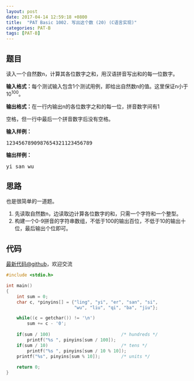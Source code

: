 ```yaml
---
layout: post
date: 2017-04-14 12:59:18 +0800
title:  "PAT Basic 1002. 写出这个数 (20) (C语言实现)"
categories: PAT-B
tags: [PAT-B]
---
```


## 题目

<div id="problemContent">
<p>读入一个自然数n，计算其各位数字之和，用汉语拼音写出和的每一位数字。

</p>
<p><b>输入格式：</b>每个测试输入包含1个测试用例，即给出自然数n的值。这里保证n小于10<sup>100</sup>。</p>
<p><b>输出格式：</b>在一行内输出n的各位数字之和的每一位，拼音数字间有1

空格，但一行中最后一个拼音数字后没有空格。
</p>
<b>输入样例：</b><pre>
1234567890987654321123456789
</pre>
<b>输出样例：</b><pre>
yi san wu
</pre>
</div>

## 思路


也是很简单的一道题。
1. 先读取自然数n，边读取边计算各位数字的和，只需一个字符和一个整型。
2. 构建一个0-9拼音的字符串数组，不低于100的输出百位，不低于10的输出十位，最后输出个位即可。

## 代码

[最新代码@github](https://github.com/OliverLew/PAT/blob/master/PATBasic/1002.c)，欢迎交流
```c
#include <stdio.h>

int main()
{
    int sum = 0;
    char c, *pinyins[] = {"ling", "yi", "er", "san", "si", 
                          "wu", "liu", "qi", "ba", "jiu"};

    while((c = getchar()) != '\n')  
        sum += c - '0';
    
    if(sum / 100)                           /* hundreds */
        printf("%s ", pinyins[sum / 100]);
    if(sum / 10)                            /* tens */
        printf("%s ", pinyins[sum / 10 % 10]);
    printf("%s", pinyins[sum % 10]);        /* units */
    
    return 0;
}

```